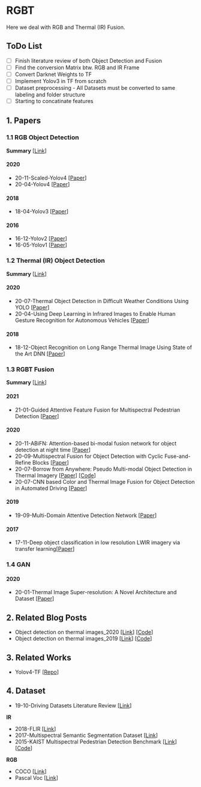 # RGBT

Here we deal with RGB and Thermal (IR) Fusion.

## ToDo List

- [ ] Finish literature review of both Object Detection and Fusion 
- [ ] Find the conversion Matrix btw. RGB and IR Frame
- [ ] Convert Darknet Weights to TF
- [ ] Implement Yolov3 in TF from scratch
- [ ] Dataset preprocessing - All Datasets must be converted to same labeling and folder structure
- [ ] Starting to concatinate features

## 1. Papers

### 1.1 RGB Object Detection

**Summary** [[Link](https://drive.google.com/file/d/1mGZx7mDXnWvDElDW12yBqb0TLn7rtnPc/view?usp=sharing)]

#### 2020
- <a name=""></a> 20-11-Scaled-Yolov4 [[Paper](https://arxiv.org/abs/2011.08036)]
- <a name=""></a> 20-04-Yolov4 [[Paper](https://arxiv.org/abs/2004.10934)]

#### 2018
- <a name=""></a> 18-04-Yolov3 [[Paper](https://arxiv.org/abs/1804.02767)]

#### 2016
- <a name=""></a> 16-12-Yolov2 [[Paper](https://arxiv.org/abs/1612.08242)]
- <a name=""></a> 16-05-Yolov1 [[Paper](https://arxiv.org/abs/1506.02640)]

### 1.2 Thermal (IR) Object Detection

**Summary** [[Link](https://drive.google.com/file/d/1_ci6XkaW29tP6wxKqHz5fgeigytHS6_A/view?usp=sharing)]

#### 2020
- <a name=""></a> 20-07-Thermal Object Detection in Difficult Weather Conditions Using YOLO [[Paper](https://ieeexplore.ieee.org/stamp/stamp.jsp?arnumber=9133581)]
- <a name=""></a> 20-04-Using Deep Learning in Infrared Images to Enable Human Gesture Recognition for Autonomous Vehicles [[Paper](https://ieeexplore.ieee.org/stamp/stamp.jsp?arnumber=9079509)]

#### 2018
- <a name=""></a> 18-12-Object Recognition on Long Range Thermal Image Using State of the Art DNN [[Paper](https://ieeexplore.ieee.org/document/8572026)]

### 1.3 RGBT Fusion

**Summary** [[Link](https://drive.google.com/file/d/1TWDQcAVUJwCN9DdyT3kNgoq_5BUKMdc0/view?usp=sharing)]

#### 2021
- <a name=""></a> 21-01-Guided Attentive Feature Fusion for Multispectral Pedestrian Detection [[Paper](https://openaccess.thecvf.com/content/WACV2021/papers/Zhang_Guided_Attentive_Feature_Fusion_for_Multispectral_Pedestrian_Detection_WACV_2021_paper.pdf)]

#### 2020
- <a name=""></a> 20-11-ABiFN: Attention-based bi-modal fusion network for object detection at night time [[Paper](https://ietresearch.onlinelibrary.wiley.com/doi/pdf/10.1049/el.2020.1952)]
- <a name=""></a> 20-09-Multispectral Fusion for Object Detection with Cyclic Fuse-and-Refine Blocks [[Paper](https://arxiv.org/abs/2009.12664)]
- <a name=""></a> 20-07-Borrow from Anywhere: Pseudo Multi-modal Object Detection in Thermal Imagery [[Paper](https://arxiv.org/abs/1905.08789)] [[Code](https://github.com/tdchaitanya/MMTOD)]
- <a name=""></a> 20-07-CNN based Color and Thermal Image Fusion for Object Detection in Automated Driving [[Paper](https://www.researchgate.net/publication/342736973_CNN_based_Color_and_Thermal_Image_Fusion_for_Object_Detection_in_Automated_Driving)]

#### 2019
- <a name=""></a> 19-09-Multi-Domain Attentive Detection Network [[Paper](https://ieeexplore.ieee.org/document/8803206)]

#### 2017
- <a name=""></a> 17-11-Deep object classification in low resolution LWIR imagery via transfer learning[[Paper](https://pureadmin.qub.ac.uk/ws/portalfiles/portal/134854047/main.pdf)]

### 1.4 GAN

#### 2020
- <a name=""></a> 20-01-Thermal Image Super-resolution: A Novel Architecture and Dataset [[Paper](http://158.109.8.37/files/RSV2020.pdf)]

## 2. Related Blog Posts 

- <a name=""></a> Object detection on thermal images_2020 [[Link](https://medium.com/@joehoeller/object-detection-on-thermal-images-f9526237686a)] [[Code](https://github.com/joehoeller/Object-Detection-on-Thermal-Images)]
- <a name=""></a> Object detection on thermal images_2019 [[Link](https://medium.com/swlh/object-detection-on-thermal-images-4f3410a89db4)] [[Code](https://github.com/enesozi/object-detection)]

## 3. Related Works

- <a name=""></a> Yolov4-TF [[Repo](https://github.com/hunglc007/tensorflow-yolov4-tflite)]

## 4. Dataset

- <a name=""></a> 19-10-Driving Datasets Literature Review [[Link](https://arxiv.org/abs/1910.11968)]

**IR**
- <a name=""></a> 2018-FLIR [[Link](https://www.flir.com/oem/adas/adas-dataset-form/)]
- <a name=""></a> 2017-Multispectral Semantic Segmentation Dataset [[Link](https://www.mi.t.u-tokyo.ac.jp/static/projects/mil_multispectral/)]
- <a name=""></a> 2015-KAIST Multispectral Pedestrian Detection Benchmark [[Link](https://sites.google.com/site/pedestrianbenchmark/)] [[Code](https://github.com/SoonminHwang/rgbt-ped-detection)]

**RGB**
- <a name=""></a> COCO [[Link](https://cocodataset.org/#home)]
- <a name=""></a> Pascal Voc [[Link](http://host.robots.ox.ac.uk/pascal/VOC/)]
